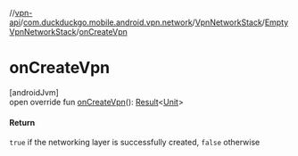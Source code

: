 //[vpn-api](../../../../index.md)/[com.duckduckgo.mobile.android.vpn.network](../../index.md)/[VpnNetworkStack](../index.md)/[EmptyVpnNetworkStack](index.md)/[onCreateVpn](on-create-vpn.md)

# onCreateVpn

[androidJvm]\
open override fun [onCreateVpn](on-create-vpn.md)(): [Result](https://kotlinlang.org/api/latest/jvm/stdlib/kotlin/-result/index.html)&lt;[Unit](https://kotlinlang.org/api/latest/jvm/stdlib/kotlin/-unit/index.html)&gt;

#### Return

`true` if the networking layer is successfully created, `false` otherwise
